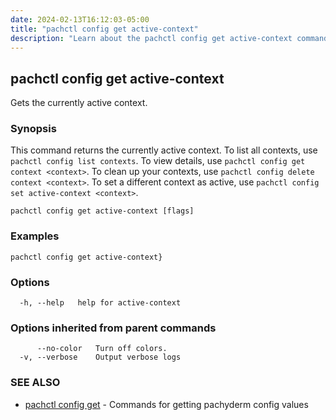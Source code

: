 ```yaml
---
date: 2024-02-13T16:12:03-05:00
title: "pachctl config get active-context"
description: "Learn about the pachctl config get active-context command"
---
```


## pachctl config get active-context

Gets the currently active context.

### Synopsis

This command returns the currently active context. 
 To list all contexts, use `pachctl config list contexts`. 
 To view details, use `pachctl config get context <context>`. 
 To clean up your contexts, use `pachctl config delete context <context>`. 
 To set a different context as active, use `pachctl config set active-context <context>`. 


```
pachctl config get active-context [flags]
```

### Examples

```
pachctl config get active-context}
```

### Options

```
  -h, --help   help for active-context
```

### Options inherited from parent commands

```
      --no-color   Turn off colors.
  -v, --verbose    Output verbose logs
```

### SEE ALSO

* [pachctl config get](../pachctl_config_get)	 - Commands for getting pachyderm config values


